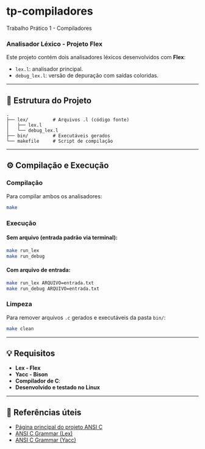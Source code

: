 # tp-compiladores
Trabalho Prático 1 - Compiladores

### Analisador Léxico - Projeto Flex

Este projeto contém dois analisadores léxicos desenvolvidos com **Flex**:

- `lex.l`: analisador principal.
- `debug_lex.l`: versão de depuração com saídas coloridas.

---

## 📁 Estrutura do Projeto

```
.
├── lex/         # Arquivos .l (código fonte)
│   ├── lex.l
│   └── debug_lex.l
├── bin/         # Executáveis gerados
└── makefile     # Script de compilação
```
---

## ⚙️ Compilação e Execução

### Compilação

Para compilar ambos os analisadores:

```bash
make
```

### Execução

#### Sem arquivo (entrada padrão via terminal):

```bash
make run_lex
make run_debug
```

#### Com arquivo de entrada:

```bash
make run_lex ARQUIVO=entrada.txt
make run_debug ARQUIVO=entrada.txt
```

### Limpeza

Para remover arquivos `.c` gerados e executáveis da pasta `bin/`:

```bash
make clean
```

---

## 💡 Requisitos

- **Lex - Flex**
- **Yacc - Bison**
- **Compilador de C**:
- **Desenvolvido e testado no Linux**

---

## 🔗 Referências úteis

- [Página principal do projeto ANSI C](https://www.quut.com/c/)
- [ANSI C Grammar (Lex)](https://www.quut.com/c/ANSI-C-grammar-l-2011.html)
- [ANSI C Grammar (Yacc)](https://www.quut.com/c/ANSI-C-grammar-y-2011.html)